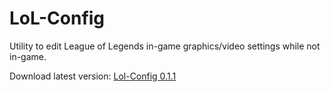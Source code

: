 # LoL-Config
 Utility to edit League of Legends in-game graphics/video settings while not in-game.

Download latest version: [Lol-Config 0.1.1](https://github.com/WelFedTed/LoL-Config/releases/download/0.1.1/LoL-Config.exe)